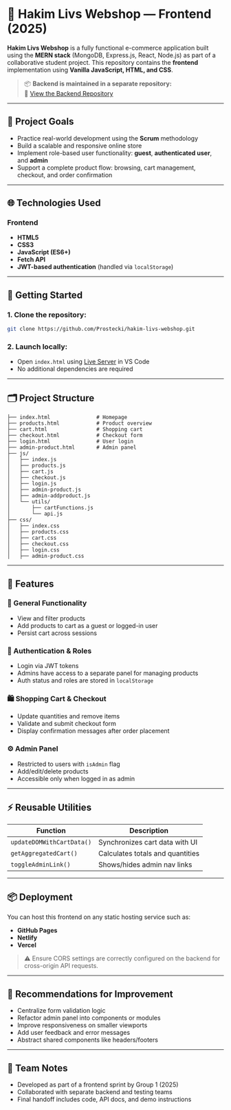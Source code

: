 # 🛒 Hakim Livs Webshop — Frontend (2025)

**Hakim Livs Webshop** is a fully functional e-commerce application built using the **MERN stack** (MongoDB, Express.js, React, Node.js) as part of a collaborative student project. This repository contains the **frontend** implementation using **Vanilla JavaScript, HTML, and CSS**.

> 📦 **Backend is maintained in a separate repository:**  
> 🔗 [View the Backend Repository](https://github.com/Prostecki/hakim-livs-webshop)

---

## 🎯 Project Goals

- Practice real-world development using the **Scrum** methodology  
- Build a scalable and responsive online store  
- Implement role-based user functionality: **guest**, **authenticated user**, and **admin**  
- Support a complete product flow: browsing, cart management, checkout, and order confirmation

---

## 🌐 Technologies Used

### Frontend
- **HTML5**
- **CSS3**
- **JavaScript (ES6+)**
- **Fetch API**
- **JWT-based authentication** (handled via `localStorage`)

---

## 🚀 Getting Started

### 1. Clone the repository:
```bash
git clone https://github.com/Prostecki/hakim-livs-webshop.git
```

### 2. Launch locally:
- Open `index.html` using [Live Server](https://marketplace.visualstudio.com/items?itemName=ritwickdey.LiveServer) in VS Code  
- No additional dependencies are required

---

## 🗂 Project Structure

```
├── index.html               # Homepage
├── products.html            # Product overview
├── cart.html                # Shopping cart
├── checkout.html            # Checkout form
├── login.html               # User login
├── admin-product.html       # Admin panel
├── js/
│   ├── index.js
│   ├── products.js
│   ├── cart.js
│   ├── checkout.js
│   ├── login.js
│   ├── admin-product.js
│   ├── admin-addproduct.js
│   └── utils/
│       ├── cartFunctions.js
│       └── api.js
├── css/
│   ├── index.css
│   ├── products.css
│   ├── cart.css
│   ├── checkout.css
│   ├── login.css
│   ├── admin-product.css
```

---

## 🔑 Features

### 🧾 General Functionality
- View and filter products
- Add products to cart as a guest or logged-in user
- Persist cart across sessions

### 🔐 Authentication & Roles
- Login via JWT tokens
- Admins have access to a separate panel for managing products
- Auth status and roles are stored in `localStorage`

### 🛍️ Shopping Cart & Checkout
- Update quantities and remove items
- Validate and submit checkout form
- Display confirmation messages after order placement

### ⚙️ Admin Panel
- Restricted to users with `isAdmin` flag
- Add/edit/delete products
- Accessible only when logged in as admin

---

## ⚡ Reusable Utilities

| Function | Description |
|----------|-------------|
| `updateDOMWithCartData()` | Synchronizes cart data with UI |
| `getAggregatedCart()`     | Calculates totals and quantities |
| `toggleAdminLink()`       | Shows/hides admin nav links |

---

## 📦 Deployment

You can host this frontend on any static hosting service such as:
- **GitHub Pages**
- **Netlify**
- **Vercel**

> ⚠ Ensure CORS settings are correctly configured on the backend for cross-origin API requests.

---

## 🧪 Recommendations for Improvement

- Centralize form validation logic  
- Refactor admin panel into components or modules  
- Improve responsiveness on smaller viewports  
- Add user feedback and error messages  
- Abstract shared components like headers/footers

---

## 👥 Team Notes

- Developed as part of a frontend sprint by Group 1 (2025)
- Collaborated with separate backend and testing teams
- Final handoff includes code, API docs, and demo instructions
